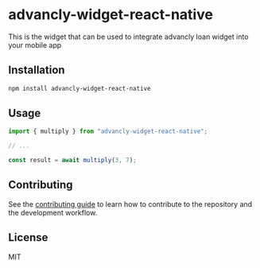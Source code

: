 # advancly-widget-react-native

This is the widget that can be used to integrate advancly loan widget into your mobile app

## Installation

```sh
npm install advancly-widget-react-native
```

## Usage

```js
import { multiply } from "advancly-widget-react-native";

// ...

const result = await multiply(3, 7);
```

## Contributing

See the [contributing guide](CONTRIBUTING.md) to learn how to contribute to the repository and the development workflow.

## License

MIT
